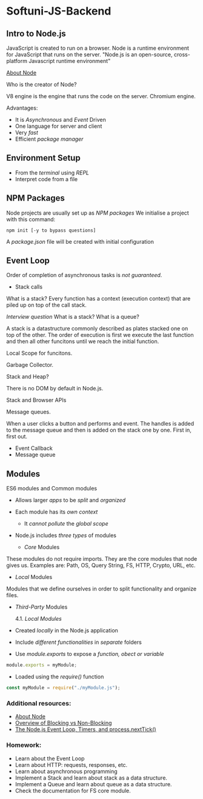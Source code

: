 # Softuni-JS-Backend

## Intro to Node.js

JavaScript is created to run on a browser. Node is a runtime environment for JavaScript that runs on the server.
"Node.js is an open-source, cross-platform Javascript runtime environment"

[About Node](https://nodejs.org/en/about/)

Who is the creator of Node?

V8 engine is the engine that runs the code on the server. Chromium engine.

Advantages:

- It is _Asynchronous_ and _Event_ Driven
- One language for server and client
- Very _fast_
- Efficient _package manager_

## Environment Setup

- From the _terminal_ using _REPL_
- Interpret code from a file

## NPM Packages

Node projects are usually set up as _NPM packages_
We initialise a project with this command:

```
npm init [-y to bypass questions]
```

A _package.json_ file will be created with initial configuration

## Event Loop

Order of completion of asynchronous tasks is _not guaranteed_.

- Stack calls

What is a stack? Every function has a context (execution context) that are piled up
on top of the call stack.

_Interview question_ What is a stack? What is a queue?

A stack is a datastructure commonly described as plates stacked one on top of the other. The order of execution is first we execute the last function and then all other funcitons until we reach the initial function.

Local Scope for funcitons.

Garbage Collector.

Stack and Heap?

There is no DOM by default in Node.js.

Stack and Browser APIs

Message queues.

When a user clicks a button and performs and event. The handles is added to the message queue and then is added on the stack one by one. First in, first out.

- Event Callback
- Message queue

## Modules

ES6 modules and Common modules

- Allows larger _apps_ to be _split_ and _organized_
- Each module has its _own context_
  - It _cannot pollute_ the _global scope_
- Node.js includes _three types_ of modules

  - _Core_ Modules

These modules do not require imports. They are the core modules that node gives us.
Examples are: Path, OS, Query String, FS, HTTP, Crypto, URL, etc.

- _Local_ Modules

Modules that we define ourselves in order to split functionality and organize files.

- _Third-Party_ Modules

  4.1. _Local Modules_

- Created _locally_ in the Node.js application
- Include _different functionalities_ in _separate_ folders
- Use _module.exports_ to expose a _function, obect or variable_

```javascript
module.exports = myModule;
```

- Loaded using the _require()_ function

```javascript
const myModule = require("./myModule.js");
```

### Additional resources:

- [About Node](https://nodejs.org/en/about/)
- [Overview of Blocking vs Non-Blocking](https://nodejs.org/en/docs/guides/blocking-vs-non-blocking/)
- [The Node.js Event Loop, Timers, and process.nextTick()](https://nodejs.org/en/docs/guides/event-loop-timers-and-nexttick/)

### Homework:

- Learn about the Event Loop
- Learn about HTTP: requests, responses, etc.
- Learn about asynchronous programming
- Implement a Stack and learn about stack as a data structure.
- Implement a Queue and learn about queue as a data structure.
- Check the documentation for FS core module.
